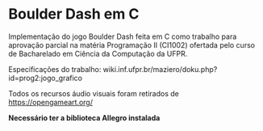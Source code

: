 # Boulder Dash em C

Implementação do jogo Boulder Dash feita em C como trabalho para aprovação parcial na matéria Programação II (CI1002) ofertada pelo curso de Bacharelado em Ciência da Computação da UFPR.

Especificações do trabalho: wiki.inf.ufpr.br/maziero/doku.php?id=prog2:jogo_grafico

Todos os recursos áudio visuais foram retirados de https://opengameart.org/

**Necessário ter a biblioteca Allegro instalada**
